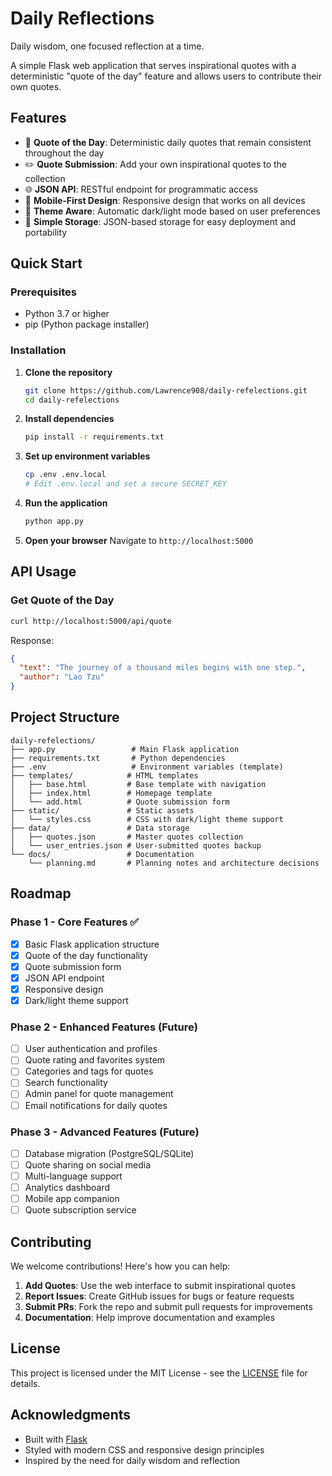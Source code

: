 # Daily Reflections
Daily wisdom, one focused reflection at a time.

A simple Flask web application that serves inspirational quotes with a deterministic "quote of the day" feature and allows users to contribute their own quotes.

## Features

- 📅 **Quote of the Day**: Deterministic daily quotes that remain consistent throughout the day
- ✏️ **Quote Submission**: Add your own inspirational quotes to the collection
- 🌐 **JSON API**: RESTful endpoint for programmatic access
- 📱 **Mobile-First Design**: Responsive design that works on all devices
- 🌙 **Theme Aware**: Automatic dark/light mode based on user preferences
- 💾 **Simple Storage**: JSON-based storage for easy deployment and portability

## Quick Start

### Prerequisites
- Python 3.7 or higher
- pip (Python package installer)

### Installation

1. **Clone the repository**
   ```bash
   git clone https://github.com/Lawrence908/daily-refelections.git
   cd daily-refelections
   ```

2. **Install dependencies**
   ```bash
   pip install -r requirements.txt
   ```

3. **Set up environment variables**
   ```bash
   cp .env .env.local
   # Edit .env.local and set a secure SECRET_KEY
   ```

4. **Run the application**
   ```bash
   python app.py
   ```

5. **Open your browser**
   Navigate to `http://localhost:5000`

## API Usage

### Get Quote of the Day
```bash
curl http://localhost:5000/api/quote
```

Response:
```json
{
  "text": "The journey of a thousand miles begins with one step.",
  "author": "Lao Tzu"
}
```

## Project Structure

```
daily-refelections/
├── app.py                 # Main Flask application
├── requirements.txt       # Python dependencies
├── .env                   # Environment variables (template)
├── templates/            # HTML templates
│   ├── base.html         # Base template with navigation
│   ├── index.html        # Homepage template
│   └── add.html          # Quote submission form
├── static/               # Static assets
│   └── styles.css        # CSS with dark/light theme support
├── data/                 # Data storage
│   ├── quotes.json       # Master quotes collection
│   └── user_entries.json # User-submitted quotes backup
└── docs/                 # Documentation
    └── planning.md       # Planning notes and architecture decisions
```

## Roadmap

### Phase 1 - Core Features ✅
- [x] Basic Flask application structure
- [x] Quote of the day functionality
- [x] Quote submission form
- [x] JSON API endpoint
- [x] Responsive design
- [x] Dark/light theme support

### Phase 2 - Enhanced Features (Future)
- [ ] User authentication and profiles
- [ ] Quote rating and favorites system
- [ ] Categories and tags for quotes
- [ ] Search functionality
- [ ] Admin panel for quote management
- [ ] Email notifications for daily quotes

### Phase 3 - Advanced Features (Future)
- [ ] Database migration (PostgreSQL/SQLite)
- [ ] Quote sharing on social media
- [ ] Multi-language support
- [ ] Analytics dashboard
- [ ] Mobile app companion
- [ ] Quote subscription service

## Contributing

We welcome contributions! Here's how you can help:

1. **Add Quotes**: Use the web interface to submit inspirational quotes
2. **Report Issues**: Create GitHub issues for bugs or feature requests
3. **Submit PRs**: Fork the repo and submit pull requests for improvements
4. **Documentation**: Help improve documentation and examples

## License

This project is licensed under the MIT License - see the [LICENSE](LICENSE) file for details.

## Acknowledgments

- Built with [Flask](https://flask.palletsprojects.com/) 
- Styled with modern CSS and responsive design principles
- Inspired by the need for daily wisdom and reflection
